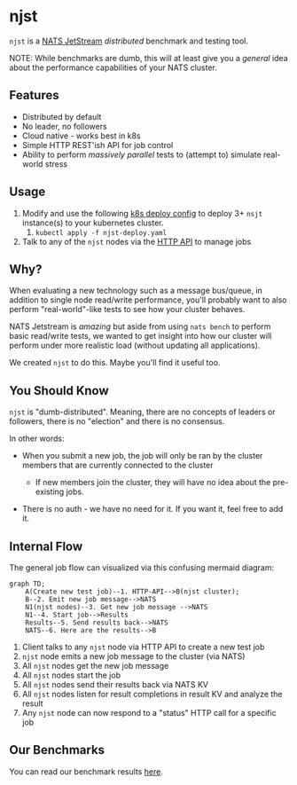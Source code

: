 # njst

`njst` is a [NATS JetStream](https://docs.nats.io/nats-concepts/jetstream) 
_distributed_ benchmark and testing tool.

NOTE: While benchmarks are dumb, this will at least give you a _general_ idea 
about the performance capabilities of your NATS cluster.

## Features

* Distributed by default
* No leader, no followers
* Cloud native - works best in k8s
* Simple HTTP REST'ish API for job control
* Ability to perform *massively parallel* tests to (attempt to) simulate real-world stress

## Usage

1. Modify and use the following [k8s deploy config]() to deploy 3+ `nsjt` instance(s)
   to your kubernetes cluster.
    1. `kubectl apply -f njst-deploy.yaml`
2. Talk to any of the `njst` nodes via the [HTTP API](docs/api.md) to manage jobs


## Why?

When evaluating a new technology such as a message bus/queue, in addition to
single node read/write performance, you'll probably want to also perform 
"real-world"-like tests to see how your cluster behaves.

NATS Jetstream is _amazing_ but aside from using `nats bench` to perform basic
read/write tests, we wanted to get insight into how our cluster will perform
under more realistic load (without updating all applications).

We created `njst` to do this. Maybe you'll find it useful too.

## You Should Know

`njst` is "dumb-distributed". Meaning, there are no concepts of leaders or
followers, there is no "election" and there is no consensus. 

In other words:

* When you submit a new job, the job will only be ran by the cluster members
that are currently connected to the cluster 
  * If new members join the cluster, they will have no idea about the pre-existing
  jobs.

* There is no auth - we have no need for it. If you want it, feel free to add it.

## Internal Flow

The general job flow can visualized via this confusing mermaid diagram:

```mermaid
graph TD;
    A(Create new test job)--1. HTTP-API-->B(njst cluster);
    B--2. Emit new job message-->NATS
    N1(njst nodes)--3. Get new job message -->NATS
    N1--4. Start job-->Results
    Results--5. Send results back-->NATS   
    NATS--6. Here are the results-->B
```
 
1. Client talks to any `njst` node via HTTP API to create a new test job
2. `njst` node emits a new job message to the cluster (via NATS)
3. All `njst` nodes get the new job message
4. All `njst` nodes start the job
5. All `njst` nodes send their results back via NATS KV
6. All `njst` nodes listen for result completions in result KV and analyze the result
7. Any `njst` node can now respond to a "status" HTTP call for a specific job

## Our Benchmarks

You can read our benchmark results [here](./docs/benchmarks.md).
